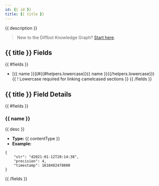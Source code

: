```yaml
---
id: {{ id }}
title: {{ title }}
---
```


{{ description }}

>New to the Diffbot Knowledge Graph? [Start here](kg-quickstart).

## {{ title }} Fields
{{ #fields }}
* [{{ name }}](#{{#helpers.lowercase}}{{ name }}{{/helpers.lowercase}}) {{ ! Lowercase required for linking camelcased sections }}
{{ /fields }}

## {{ title }} Field Details

{{ #fields }}
### {{ name }}
{{ desc }}
* **Type:** {{ contentType }}
* **Example:**
```
{
    "str": "d2021-01-12T20:14:38",
    "precision": 4,
    "timestamp": 1610482478000
}
```
{{ /fields }}